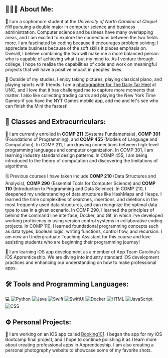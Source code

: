 ## 👨🏻‍💻 About Me: 
🏫 I am a sophomore student at the _University of North Carolina at Chapel Hill_ pursuing a double major in computer science and business administration. Computer science and business have many overlapping areas, and I am excited to explore the connections between the two fields more. I am fascinated by coding because it encourages problem solving; I appreciate business because of the soft skills it places emphasis on. Overall, I believe combining the two will make me a more balanced person who is capable of achieving what I put my mind to. As I venture through college, I hope to realize the capabilities of code and work on meaningful projects that will have a positive impact in peoples' lives. 

🧩 Outside of my studies, I enjoy taking pictures, playing classical piano, and playing sports with friends. I am a [photographer for The Daily Tar Heel](https://www.dailytarheel.com/staff/alex-yang) at UNC, and I love that it has challenged me to capture more moments that matter. I also like collecting trading cards and playing the New York Time Games–if you have the NYT Games mobile app, add me and let's see who can finish the Mini the fastest!

## 📖 Classes and Extracurriculars:
📝 I am currently enrolled in __COMP 211__ (Systems Fundamentals), __COMP 301__ (Foundations of Programming), and __COMP 455__ (Models of Language and Computation). In COMP 211, I am drawing connections between high-level programming languages and computer organization. In COMP 301, I am learning industry standard design patterns. In COMP 455, I am being introduced to the theory of computation and discovering the limitations of algorithms. 

🗒️ Previous courses I have taken include __COMP 210__ (Data Structures and Analysis), __COMP 290__ (Essential Tools for Computer Science) and __COMP 110__ (Introduction to Programming and Data Science). In COMP 210, I deepened my understanding of data structures like HashMaps and Heaps. I learned the time complexities of searches, insertions, and deletions in the most frequently used data structures, and can recognize the optimal data type to use in a given scenario. In COMP 290, I learned the principles of behind the command line interface, Docker, and Git, in which I've developed working proficiency in using version control systems in collaborative coding projects. In COMP 110, I learned foundational programming concepts such as data types, boolean logic, writing functions, control flow, and recursion. I am now an Undergraduate Teaching Assistant for this course and love assisting students who are beginning their programming journey!

📱 I am learning iOS app development as a member of App Team Carolina's iOS Apprenticeship. We are diving into industry standard iOS development practices and enhancing our understanding on how to make professional apps.

## 🛠️ Tools and Programming Languages:
💻 
![Python](https://img.shields.io/badge/-Python-05122A?style=flat&logo=python)
![Java](https://img.shields.io/badge/-Java-05122A?style=flat&logo=oracle)
![Swift](https://img.shields.io/badge/-Swift-05122A?style=flat&logo=swift)
![SwiftUI](https://img.shields.io/badge/-SwiftUI-05122A?style=flat&logo=swift&logoColor=03c3ff)
![Docker](https://img.shields.io/badge/-Docker-05122A?style=flat&logo=docker)
![HTML](https://img.shields.io/badge/-HTML-05122A?style=flat&logo=html5)
![JavaScript](https://img.shields.io/badge/-JavaScript-05122A?style=flat&logo=javascript)
![CSS](https://img.shields.io/badge/-CSS-05122A?style=flat&logo=css3&logoColor=1572B6)

## ⚙️ Personal Projects:

📸 I am working on an iOS app called [Booking101](https://github.com/aqyang28/f24-bootcamp-final-project). I began the app for my iOS Bootcamp final project, and I hope to continue polishing it as I learn more about creating professional apps in Apprenticeship. I am also creating a personal photography website to showcase some of my favorite shots.


<!--
**aqyang28/aqyang28** is a ✨ _special_ ✨ repository because its `README.md` (this file) appears on your GitHub profile.

Here are some ideas to get you started:

- 🔭 I’m currently working on ...
- 🌱 I’m currently learning ...
- 👯 I’m looking to collaborate on ...
- 🤔 I’m looking for help with ...
- 💬 Ask me about ...
- 📫 How to reach me: ...
- 😄 Pronouns: ...
- ⚡ Fun fact: ...
-->
